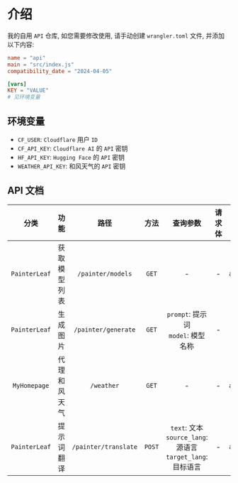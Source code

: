 # 介绍
我的自用 `API` 仓库, 如您需要修改使用, 请手动创建 `wrangler.toml` 文件, 并添加以下内容:

```toml
name = "api"
main = "src/index.js"
compatibility_date = "2024-04-05"

[vars]
KEY = "VALUE"
# 见环境变量
```

## 环境变量
- `CF_USER`: `Cloudflare` 用户 `ID`
- `CF_API_KEY`: `Cloudflare AI` 的 `API` 密钥
- `HF_API_KEY`: `Hugging Face` 的 `API` 密钥
- `WEATHER_API_KEY`: 和风天气的 `API` 密钥

## API 文档
| 分类 | 功能 | 路径 | 方法 | 查询参数 | 请求体 | 返回值 |
| :---: | :---: | :---: | :---: | :---: | :---: | :---: |
| `PainterLeaf` | 获取模型列表 | `/painter/models` | `GET` | - | - | `application/json` |
| `PainterLeaf` | 生成图片 | `/painter/generate` | `GET` | `prompt`: 提示词<br>`model`: 模型名称 | - | `image/png` |
| `MyHomepage` | 代理和风天气 | `/weather` | `GET` | - | - | `application/json` |
| `PainterLeaf` | 提示词翻译 | `/painter/translate` | `POST` | `text`: 文本<br>`source_lang`: 源语言<br>`target_lang`: 目标语言 | - | `application/json` |

